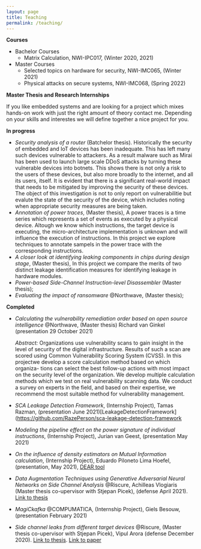 ```yaml
---
layout: page
title: Teaching
permalink: /teaching/
---
```


 **Courses**

- Bachelor Courses
  - Matrix Calculation, NWI-IPC017, (Winter 2020, 2021)
- Master Courses
  - Selected topics on hardware for security, NWI-IMC065, (Winter 2021)
  - Physical attacks on secure systems, NWI-IMC068, (Spring 2022)

**Master Thesis and Research Internships**

If you like embedded systems and are looking for a project which mixes hands-on work with just the right amount of theory contact me. Depending on your skills and interestes we will define together a nice project for you. 

**In progress**

- *Security analysis of a router* (Batchelor thesis). Historically the security of embedded and IoT devices has been inadequate. This has left many such devices vulnerable to attackers. As a result malware such as Mirai has been used to launch large scale DDoS attacks by turning these vulnerable devices into botnets. This shows there is not only a risk to the users of these devices, but also more broadly to the internet, and all its users, itself. It is evident that there is a significant real-world impact that needs to be mitigated by improving the security of these devices. The object of this investigation is not to only report on vulnerabilitie but evalute the  state of the security of the device, which includes noting when appropriate security measures are being taken.
- *Annotation of power traces*, (Master thesis),  A power traces is a time series which represents a set of events as executed by a physical device. Altough we know which instructions, the target device is executing, the micro-architecture implementation is unknown and will influence the execution of instructions. In this project we explore techniques to annotate sampels in the power trace with the corresponding instructions. 
- *A closer look at identifying leaking components in chips during design stage*, (Master thesis), In this project we compare  the merits of two distinct leakage identification measures for identifying leakage in hardware modules. 
- *Power-based Side-Channel Instruction-level Disassembler* (Master thesis); 
- *Evaluating the impact of ransomware* @Northwave, (Master thesis); 



**Completed**

* *Calculating the vulnerability remediation order based on open source intelligence* @Northwave, (Master thesis) Richard van Ginkel (presentation 29 October 2021)

  *Abstract:* Organizations use vulnerability scans to gain insight in the level of security of the digital infrastructure. Results of such a scan are scored using Common Vulnerability Scoring System (CVSS).  In this projectwe develop a score calculation method based on which organiza- tions can select the best follow-up actions with most impact on the security level of the organization. We develop multiple calculation methods which we test on real vulnerability scanning data. We conduct a survey on experts in the field, and based on their expertise, we recommend the most suitable method for vulnerability management.

* *SCA Leakage Detection Framework*, (Internship Project), Tamas Razman, (presentation June 2021)[LeakageDetectionFramework] (https://github.com/RazePerson/sca-leakage-detection-framework

* *Modeling the pipeline effect on the power signature of individual instructions*, (Internship Project), Jurian van Geest, (presentation May 2021)

* *On the influence of density estimators on Mutual Information calculation*, (Internship Project), Eduardo Piloneto Lima Hoefel, (presentation, May 2021), [DEAR tool](https://github.com/eduardoHoefel/dear-tool)

* *Data Augmentation Techniques using Generative Adversarial Neural Networks on Side Channel Analysis* @Riscure, Achilleas Vlogiaris (Master thesis co-upervisor with Stjepan Picek), (defense April 2021). [Link to thesis](https://repository.tudelft.nl/islandora/object/uuid%3Ad2d00b11-cea1-466e-9b17-2b244e33be25)

* *MagiCkafka* @COMPUMATICA, (Internship Project), Giels Besouw, (presentation  February 2021)

* *Side­ channel leaks from different target devices* @Riscure, (Master thesis co-upervisor with Stjepan Picek), Vipul Arora (defense December 2020).  [Link to thesis](https://repository.tudelft.nl/islandora/object/uuid:5566f6d5-2cee-4f5c-b047-7c8e36e8306f?collection=education). [Link to paper](https://eprint.iacr.org/2021/905)

